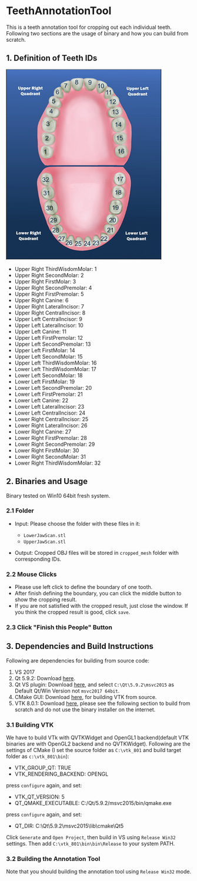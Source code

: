 # TeethAnnotationTool
This is a teeth annotation tool for cropping out each individual teeth. Following two sections are the usage of binary and how you can build from scratch.

## 1. Definition of Teeth IDs
![alt text](https://github.com/ShangxuanWu/TeethAnnotationTool/blob/master/TeethAnnotationTool/Teeth.png?raw=true)

- Upper Right ThirdWisdomMolar: 1 
- Upper Right SecondMolar: 2 
- Upper Right FirstMolar: 3 
- Upper Right SecondPremolar: 4 
- Upper Right FirstPremolar: 5 
- Upper Right Canine: 6 
- Upper Right LateralIncisor: 7 
- Upper Right CentralIncisor: 8 
- Upper Left CentralIncisor: 9 
- Upper Left LateralIncisor: 10 
- Upper Left Canine: 11 
- Upper Left FirstPremolar: 12 
- Upper Left SecondPremolar: 13 
- Upper Left FirstMolar: 14 
- Upper Left SecondMolar: 15 
- Upper Left ThirdWisdomMolar: 16 
- Lower Left ThirdWisdomMolar: 17 
- Lower Left SecondMolar: 18 
- Lower Left FirstMolar: 19 
- Lower Left SecondPremolar: 20 
- Lower Left FirstPremolar: 21 
- Lower Left Canine: 22 
- Lower Left LateralIncisor: 23 
- Lower Left CentralIncisor: 24 
- Lower Right CentralIncisor: 25 
- Lower Right LateralIncisor: 26 
- Lower Right Canine: 27 
- Lower Right FirstPremolar: 28 
- Lower Right SecondPremolar: 29 
- Lower Right FirstMolar: 30 
- Lower Right SecondMolar: 31 
- Lower Right ThirdWisdomMolar: 32


## 2. Binaries and Usage

Binary tested on Win10 64bit fresh system.

### 2.1 Folder
- Input: Please choose the folder with these files in it:
    - `LowerJawScan.stl`
    - `UpperJawScan.stl`

- Output: Cropped OBJ files will be stored in `cropped_mesh` folder with corresponding IDs.  

### 2.2 Mouse Clicks
- Please use left click to define the boundary of one tooth.
- After finish defining the boundary, you can click the middle button to show the cropping result.
- If you are not satisfied with the cropped result, just close the window. If you think the cropped result is good, click `save`.

### 2.3 Click "Finish this People" Button


## 3. Dependencies and Build Instructions
Following are dependencies for building from source code:

1. VS 2017
2. Qt 5.9.2: Download [here](http://download.qt.io/official_releases/online_installers/qt-unified-windows-x86-online.exe).
3. Qt VS plugin: Download [here](https://marketplace.visualstudio.com/items?itemName=TheQtCompany.QtVisualStudioTools-19123), and select `C:\Qt\5.9.2\msvc2015` as Default Qt/Win Version not `msvc2017 64bit`.
4. CMake GUI: Download [here](https://cmake.org/files/v3.10/cmake-3.10.1-win64-x64.msi), for building VTK from source.
5. VTK 8.0.1: Download [here](https://gitlab.kitware.com/vtk/vtk/tree/v8.0.1), please see the following section to build from scratch and do not use the binary installer on the internet.

### 3.1 Building VTK
We have to build VTk with QVTKWidget and OpenGL1 backend(default VTK binaries are with OpenGL2 backend and no QVTKWidget). Following are the settings of CMake (I set the source folder as `C:\vtk_801` and build target folder as `c:\vtk_801\bin`):
- VTK_GROUP_QT: TRUE
- VTK_RENDERING_BACKEND: OPENGL

press `configure` again, and set:
- VTK_QT_VERSION: 5
- QT_QMAKE_EXECUTABLE: C:/Qt/5.9.2/msvc2015/bin/qmake.exe

press `configure` again, and set:
- QT_DIR: C:\Qt\5.9.2\msvc2015\lib\cmake\Qt5

Click `Generate` and `Open Project`, then build in VS using `Release Win32` settings. Then add `C:\vtk_801\bin\bin\Release` to your system PATH.

### 3.2 Building the Annotation Tool
Note that you should building the annotation tool using `Release Win32` mode. 

